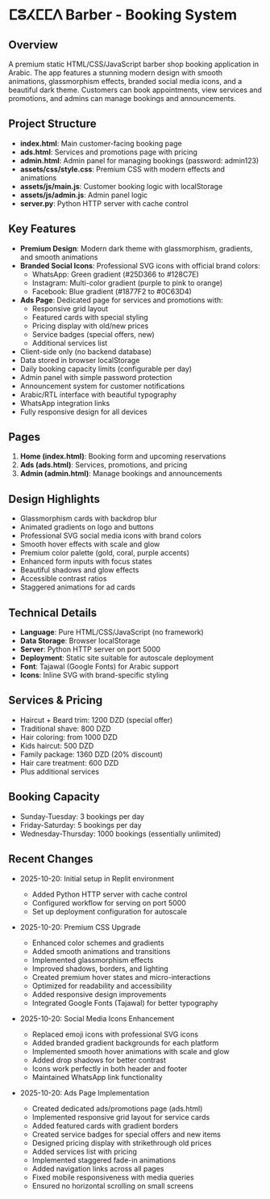 # ⵎⵓⵃⵎⵎⴷ Barber - Booking System

## Overview
A premium static HTML/CSS/JavaScript barber shop booking application in Arabic. The app features a stunning modern design with smooth animations, glassmorphism effects, branded social media icons, and a beautiful dark theme. Customers can book appointments, view services and promotions, and admins can manage bookings and announcements.

## Project Structure
- **index.html**: Main customer-facing booking page
- **ads.html**: Services and promotions page with pricing
- **admin.html**: Admin panel for managing bookings (password: admin123)
- **assets/css/style.css**: Premium CSS with modern effects and animations
- **assets/js/main.js**: Customer booking logic with localStorage
- **assets/js/admin.js**: Admin panel logic
- **server.py**: Python HTTP server with cache control

## Key Features
- **Premium Design**: Modern dark theme with glassmorphism, gradients, and smooth animations
- **Branded Social Icons**: Professional SVG icons with official brand colors:
  - WhatsApp: Green gradient (#25D366 to #128C7E)
  - Instagram: Multi-color gradient (purple to pink to orange)
  - Facebook: Blue gradient (#1877F2 to #0C63D4)
- **Ads Page**: Dedicated page for services and promotions with:
  - Responsive grid layout
  - Featured cards with special styling
  - Pricing display with old/new prices
  - Service badges (special offers, new)
  - Additional services list
- Client-side only (no backend database)
- Data stored in browser localStorage
- Daily booking capacity limits (configurable per day)
- Admin panel with simple password protection
- Announcement system for customer notifications
- Arabic/RTL interface with beautiful typography
- WhatsApp integration links
- Fully responsive design for all devices

## Pages
1. **Home (index.html)**: Booking form and upcoming reservations
2. **Ads (ads.html)**: Services, promotions, and pricing
3. **Admin (admin.html)**: Manage bookings and announcements

## Design Highlights
- Glassmorphism cards with backdrop blur
- Animated gradients on logo and buttons
- Professional SVG social media icons with brand colors
- Smooth hover effects with scale and glow
- Premium color palette (gold, coral, purple accents)
- Enhanced form inputs with focus states
- Beautiful shadows and glow effects
- Accessible contrast ratios
- Staggered animations for ad cards

## Technical Details
- **Language**: Pure HTML/CSS/JavaScript (no framework)
- **Data Storage**: Browser localStorage
- **Server**: Python HTTP server on port 5000
- **Deployment**: Static site suitable for autoscale deployment
- **Font**: Tajawal (Google Fonts) for Arabic support
- **Icons**: Inline SVG with brand-specific styling

## Services & Pricing
- Haircut + Beard trim: 1200 DZD (special offer)
- Traditional shave: 800 DZD
- Hair coloring: from 1000 DZD
- Kids haircut: 500 DZD
- Family package: 1360 DZD (20% discount)
- Hair care treatment: 600 DZD
- Plus additional services

## Booking Capacity
- Sunday-Tuesday: 3 bookings per day
- Friday-Saturday: 5 bookings per day
- Wednesday-Thursday: 1000 bookings (essentially unlimited)

## Recent Changes
- 2025-10-20: Initial setup in Replit environment
  - Added Python HTTP server with cache control
  - Configured workflow for serving on port 5000
  - Set up deployment configuration for autoscale
  
- 2025-10-20: Premium CSS Upgrade
  - Enhanced color schemes and gradients
  - Added smooth animations and transitions
  - Implemented glassmorphism effects
  - Improved shadows, borders, and lighting
  - Created premium hover states and micro-interactions
  - Optimized for readability and accessibility
  - Added responsive design improvements
  - Integrated Google Fonts (Tajawal) for better typography

- 2025-10-20: Social Media Icons Enhancement
  - Replaced emoji icons with professional SVG icons
  - Added branded gradient backgrounds for each platform
  - Implemented smooth hover animations with scale and glow
  - Added drop shadows for better contrast
  - Icons work perfectly in both header and footer
  - Maintained WhatsApp link functionality

- 2025-10-20: Ads Page Implementation
  - Created dedicated ads/promotions page (ads.html)
  - Implemented responsive grid layout for service cards
  - Added featured cards with gradient borders
  - Created service badges for special offers and new items
  - Designed pricing display with strikethrough old prices
  - Added services list with pricing
  - Implemented staggered fade-in animations
  - Added navigation links across all pages
  - Fixed mobile responsiveness with media queries
  - Ensured no horizontal scrolling on small screens
